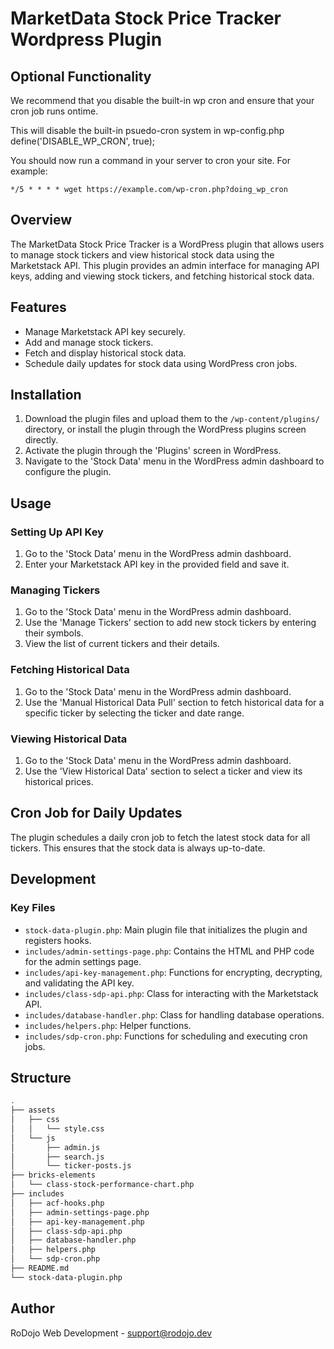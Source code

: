 # MarketData Stock Price Tracker Wordpress Plugin

## Optional Functionality
We recommend that you disable the built-in wp cron and ensure that your cron job runs ontime.

This will disable the built-in psuedo-cron system in wp-config.php
define('DISABLE_WP_CRON', true);

You should now run a command in your server to cron your site. For example:

```*/5 * * * * wget https://example.com/wp-cron.php?doing_wp_cron```

## Overview

The MarketData Stock Price Tracker is a WordPress plugin that allows users to manage stock tickers and view historical stock data using the Marketstack API. This plugin provides an admin interface for managing API keys, adding and viewing stock tickers, and fetching historical stock data.

## Features

- Manage Marketstack API key securely.
- Add and manage stock tickers.
- Fetch and display historical stock data.
- Schedule daily updates for stock data using WordPress cron jobs.

## Installation

1. Download the plugin files and upload them to the `/wp-content/plugins/` directory, or install the plugin through the WordPress plugins screen directly.
2. Activate the plugin through the 'Plugins' screen in WordPress.
3. Navigate to the 'Stock Data' menu in the WordPress admin dashboard to configure the plugin.

## Usage

### Setting Up API Key

1. Go to the 'Stock Data' menu in the WordPress admin dashboard.
2. Enter your Marketstack API key in the provided field and save it.

### Managing Tickers

1. Go to the 'Stock Data' menu in the WordPress admin dashboard.
2. Use the 'Manage Tickers' section to add new stock tickers by entering their symbols.
3. View the list of current tickers and their details.

### Fetching Historical Data

1. Go to the 'Stock Data' menu in the WordPress admin dashboard.
2. Use the 'Manual Historical Data Pull' section to fetch historical data for a specific ticker by selecting the ticker and date range.

### Viewing Historical Data

1. Go to the 'Stock Data' menu in the WordPress admin dashboard.
2. Use the 'View Historical Data' section to select a ticker and view its historical prices.

## Cron Job for Daily Updates

The plugin schedules a daily cron job to fetch the latest stock data for all tickers. This ensures that the stock data is always up-to-date.

## Development

### Key Files

- `stock-data-plugin.php`: Main plugin file that initializes the plugin and registers hooks.
- `includes/admin-settings-page.php`: Contains the HTML and PHP code for the admin settings page.
- `includes/api-key-management.php`: Functions for encrypting, decrypting, and validating the API key.
- `includes/class-sdp-api.php`: Class for interacting with the Marketstack API.
- `includes/database-handler.php`: Class for handling database operations.
- `includes/helpers.php`: Helper functions.
- `includes/sdp-cron.php`: Functions for scheduling and executing cron jobs.

## Structure
```bash
.
├── assets
│   ├── css
│   │   └── style.css
│   └── js
│       ├── admin.js
│       ├── search.js
│       └── ticker-posts.js
├── bricks-elements
│   └── class-stock-performance-chart.php
├── includes
│   ├── acf-hooks.php
│   ├── admin-settings-page.php
│   ├── api-key-management.php
│   ├── class-sdp-api.php
│   ├── database-handler.php
│   ├── helpers.php
│   └── sdp-cron.php
├── README.md
└── stock-data-plugin.php
```

## Author

RoDojo Web Development - [support@rodojo.dev](mailto:support@rodojo.dev)